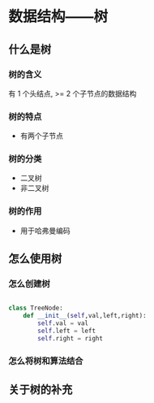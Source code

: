 

# 数据结构——树


## 什么是树


### 树的含义
有 1 个头结点, >= 2 个子节点的数据结构

### 树的特点
- 有两个子节点

### 树的分类    
- 二叉树
- 非二叉树

### 树的作用
- 用于哈弗曼编码


## 怎么使用树

### 怎么创建树

```python

class TreeNode:
    def __init__(self,val,left,right):
        self.val = val
        self.left = left
        self.right = right

```

### 怎么将树和算法结合


## 关于树的补充
